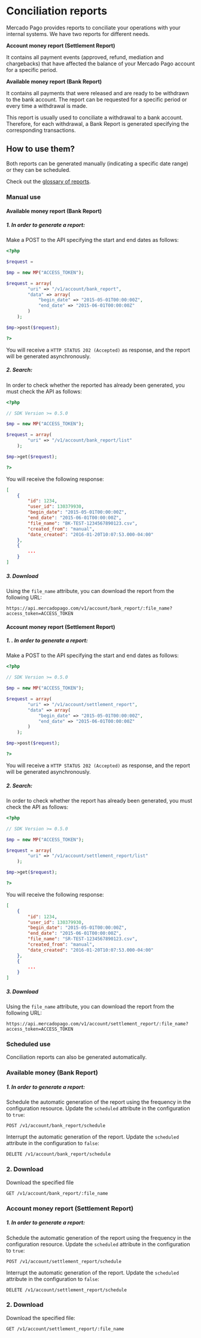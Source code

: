 # Conciliation reports

Mercado Pago provides reports to conciliate your operations with your internal systems. We have two reports for different needs.

**Account money report (Settlement Report)**

It contains all payment events (approved, refund, mediation and chargebacks) that have affected the balance of your Mercado Pago account for a specific period.

**Available money report (Bank Report)**

It contains all payments that were released and are ready to be withdrawn to the bank account. The report can be requested for a specific period or every time a withdrawal is made.

This report is usually used to conciliate a withdrawal to a bank account. Therefore, for each withdrawal, a Bank Report is generated specifying the corresponding transactions.

## How to use them?

Both reports can be generated manually (indicating a specific date range) or they can be scheduled.

Check out the [glossary of reports](https://www.mercadopago.com.ar/ayuda/glosario-reporte-conciliacion_2118).

### Manual use

#### Available money report (Bank Report)

##### 1. In order to generate a report:
Make a POST to the API specifying the start and end dates as follows:

```php
<?php

$request =

$mp = new MP("ACCESS_TOKEN");

$request = array(
        "uri" => "/v1/account/bank_report",
        "data" => array(
            "begin_date" => "2015-05-01T00:00:00Z",
            "end_date" => "2015-06-01T00:00:00Z"
        )
    );

$mp->post($request);

?>
```

You will receive a `HTTP STATUS 202 (Accepted)` as response, and the report will be generated asynchronously.

##### 2. Search:
In order to check whether the reported has already been generated, you must check the API as follows:

```php
<?php

// SDK Version >= 0.5.0

$mp = new MP("ACCESS_TOKEN");

$request = array(
        "uri" => "/v1/account/bank_report/list"
    );

$mp->get($request);

?>
```

You will receive the following response:

```json
[
    {
        "id": 1234,
        "user_id": 130379930,
        "begin_date": "2015-05-01T00:00:00Z",
        "end_date": "2015-06-01T00:00:00Z",
        "file_name": "BK-TEST-1234567890123.csv",
        "created_from": "manual",
        "date_created": "2016-01-20T10:07:53.000-04:00"
    },
    {
    	...
    }
]
```

##### 3. Download
Using the `file_name` attribute, you can download the report from the following URL:

	https://api.mercadopago.com/v1/account/bank_report/:file_name?access_token=ACCESS_TOKEN


#### Account money report (Settlement Report)

##### 1. . In order to generate a report:
Make a POST to the API specifying the start and end dates as follows:

```php
<?php

// SDK Version >= 0.5.0

$mp = new MP("ACCESS_TOKEN");

$request = array(
        "uri" => "/v1/account/settlement_report",
        "data" => array(
            "begin_date" => "2015-05-01T00:00:00Z",
            "end_date" => "2015-06-01T00:00:00Z"
        )
    );

$mp->post($request);

?>
```

You will receive a `HTTP STATUS 202 (Accepted)` as response, and the report will be generated asynchronously.

##### 2. Search:
In order to check whether the report has already been generated, you must check the API as follows:

```php
<?php

// SDK Version >= 0.5.0

$mp = new MP("ACCESS_TOKEN");

$request = array(
        "uri" => "/v1/account/settlement_report/list"
    );

$mp->get($request);

?>
```

You will receive the following response:

```json
[
    {
        "id": 1234,
        "user_id": 130379930,
        "begin_date": "2015-05-01T00:00:00Z",
        "end_date": "2015-06-01T00:00:00Z",
        "file_name": "SR-TEST-1234567890123.csv",
        "created_from": "manual",
        "date_created": "2016-01-20T10:07:53.000-04:00"
    },
    {
    	...
    }
]
```

##### 3. Download

Using the `file_name` attribute, you can download the report from the following URL:

	https://api.mercadopago.com/v1/account/settlement_report/:file_name?access_token=ACCESS_TOKEN


### Scheduled use

Conciliation reports can also be generated automatically.

### Available money  (Bank Report)

##### 1. In order to generate a report:

Schedule the automatic generation of the report using the frequency in the configuration resource. Update the `scheduled` attribute in the configuration to `true`:

	POST /v1/account/bank_report/schedule

Interrupt the automatic generation of the report. Update the `scheduled` attribute in the configuration to `false`:

	DELETE /v1/account/bank_report/schedule

### 2. Download

Download the specified file

	GET /v1/account/bank_report/:file_name

### Account money report (Settlement Report)

##### 1. In order to generate a report:

Schedule the automatic generation of the report using the frequency in the configuration resource. Update the `scheduled` attribute in the configuration to `true`:

	POST /v1/account/settlement_report/schedule

Interrupt the automatic generation of the report. Update the `scheduled` attribute in the configuration to `false`:

	DELETE /v1/account/settlement_report/schedule

### 2. Download

Download the specified file: 

	GET /v1/account/settlement_report/:file_name
